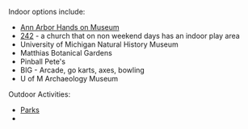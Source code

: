Indoor options include:
- [Ann Arbor Hands on Museum](https://discoverscienceandnature.org/)
- [242](https://242community.com/locations/ann-arbor/) - a church that on non weekend days has an indoor play area
- University of Michigan Natural History Museum
- Matthias Botanical Gardens
- Pinball Pete's
- BIG - Arcade, go karts, axes, bowling
- U of M Archaeology Museum

Outdoor Activities:
- [Parks](https://www.a2gov.org/departments/Parks-Recreation/parks-places/Pages/default.aspx)
- 
